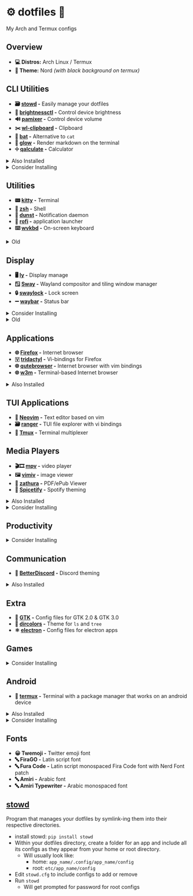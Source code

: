 # ⚙️ dotfiles 🔧

My Arch and Termux configs

## Overview

- **💻 Distros:** Arch Linux / Termux
- **🎨 Theme:** Nord _(with black background on termux)_

## CLI Utilities

- **🗃️ [stowd](stowd) -** Easily manage your dotfiles
- **🔆 [brightnessctl](brightnessctl) -** Control device brightness
- **🔊 [pamixer](pamixer) -** Control device volume
- **✂️ [wl-clipboard](wl-clipboard) -** Clipboard
- **📄 [bat](bat) -** Alternative to `cat`
- **🌟 [glow](glow) -** Render markdown on the terminal
- **➗ [qalculate](qalculate) -** Calculator
<details>
  <summary>Also Installed</summary>

- **📂 exa -** Modern `ls` ![][osi]
- **🔍 fd -** Alternative to `find`
- **🗜 atool -** Manage archives (zit, tar, etc.)
- **📖 tldr -** Simplified man pages
- **🔨 ansible -**
- **🔗 stow -** Symlink manager for dotfiles
- **#️⃣ tea -** CLI tool to manage gitea
- **#️⃣ gh -** CLI tool to manage github
</details>
<details>
  <summary>Consider Installing</summary>

- **🗄️ [duf](https://github.com/muesli/duf) -** `df` alternative
- **🔎 [fzf](https://github.com/junegunn/fzf) -** CLI fuzzy finder
- **🔔 [undistract-me](https://github.com/jml/undistract-me) -** Notifies when slow terminal commands finish
- **🤬 [The Fuck](https://github.com/nvbn/thefuck) -** Corrects last console command
- **🌳 [broot](https://github.com/Canop/broot) -** a usable `tree`
</details>

## Utilities

- **📟 [kitty](kitty) -** Terminal
- **🐚 [zsh](zsh) -** Shell
- **🔔 [dunst](dunst) -** Notification daemon
- **🚀 [rofi](rofi) -** application launcher
- **⌨️ [wvkbd](wvkbd) -** On-screen keyboard

<details>
  <summary>Old</summary>

- **🔔 [mako](mako) -** Notification daemon
- **🚀 [wofi](wofi) -** application launcher
</details>

## Display

- **🖥 [ly](ly) -** Display manage
- **🪟 [Sway](sway) -** Wayland compositor and tiling window manager
- **🔒 [swaylock](swaylock) -** Lock screen
- **➖ [waybar](waybar) -** Status bar
<details>
  <summary>Consider Installing</summary>

- **swayidle -**
</details>
<details>
  <summary>Old</summary>

- **🪟 river -** Wayland compositor and tiling window manager
- **🪟 qtile -** Windows Manager configured in python
- **⚙ Xresources -** Config files for Xresources
</details>

## Applications

- **🌐 [Firefox](firefox) -** Internet browser
- **🇻 [tridactyl](tridactyl) -** Vi-bindings for Firefox
- **🌐 [qutebrowser](qutebrowser) -** Internet browser with vim bindings
- **🌐 [w3m](w3m) -** Terminal-based Internet browser
<details>
  <summary>Also Installed</summary>

- **🔐 Bitwarden -** Password manager
- **🔄 Syncthing -** File sync
</details>

## TUI Applications

- **📝 [Neovim](neovim) -** Text editor based on vim
- **🗃 [ranger](ranger) -** TUI file explorer with vi bindings
- **🔳 [Tmux](tmux) -** Terminal multiplexer

## Media Players

- **🎬🎞️ [mpv](mpv) -** video player
- **🖼️ [vimiv](vimiv) -** image viewer
- **📃 [zathura](zathura) -** PDF/ePub Viewer
- **🎨 [Spicetify](spicetify) -** Spotify theming
<details>
  <summary>Also Installed</summary>

- **🎵🎶 Spotify -** Spotify client
</details>
<details>
  <summary>Consider Installing</summary>

- **🖼️ [imv](imv) -** image viewer
- **🖼️ [mvi](mvi) -** image viewer
- **🔤 [OSD Lyrics](https://github.com/osdlyrics/osdlyrics) -** Show synced lyrics with your favorite media player on Linux
</details>

## Productivity

<details>
  <summary>Consider Installing</summary>

- **🗓️ [calcurse](calcurse) -** TUI calendar
- **📝📋 [Taskwarrior](taskwarrior) -** TUI TODO list
- **📄 [LibreOffice](https://www.libreoffice.org/) -** Office suite
- **📄 [Calligra](https://www.libreoffice.org/) -** Office suite
</details>

## Communication

- **🎨 [BetterDiscord](betterdiscord) -** Discord theming
<details>
  <summary>Also Installed</summary>

- **💬 Discord -** Discord client
- **💬 Element -** Matrix client
- **💬 Telegram -** Telegram client
- **💬 Signal -** Signal client
</details>

## Extra

- **🎨 [GTK](gtk) -** Config files for GTK 2.0 & GTK 3.0
- **🎨 [dircolors](dircolors) -** Theme for `ls` and `tree`
- **⚛️ [electron](electron) -** Config files for electron apps

## Games

<details>
  <summary>Consider Installing</summary>

- **🎮 [0 A.D.](https://play0ad.com/) -** A free, open-source, historical Real Time Strategy (RTS) game
- **🎮 [FreeCiv](https://www.freeciv.org/) -** A Free and Open Source empire-building strategy game inspired by the history of human civilization
- **🎮 [Heroic](https://heroicgameslauncher.com/) -** Open Source GOG and Epic games launcher
</details>

## Android

- **📱 [termux](termux) -** Terminal with a package manager that works on an android device
<details>
  <summary>Also Installed</summary>

- **📱 KDE Connect -** Connect to Android phone and other devices
- **📱 srccpy -** Display and control your Android device
</details>
<details>
  <summary>Consider Installing</summary>

- **📱 [Anbox](https://anbox.io/) -** Run Android applications on any GNU/Linux operating system.
- **📱 [Waydroid](https://waydro.id/) -** Waydroid uses a container-based approach to boot a full Android system on a regular GNU/Linux system like Ubuntu.
- **📱 [guiscrcpy](https://github.com/srevinsaju/guiscrcpy) -** Open Source GUI based Android Screen Mirroring System
</details>

## Fonts

- **😀 Twemoji -** Twitter emoji font
- **🔤 FiraGO -** Latin script font
- **🔤 Fura Code -** Latin script monospaced Fira Code font with Nerd Font patch
- **🔤 Amiri -** Arabic font
- **🔤 Amiri Typewriter -** Arabic monospaced font

## [stowd](https://github.com/ghassan0/stowd)

Program that manages your dotfiles by symlink-ing them into their respective directories.

- install stowd: `pip install stowd`
- Within your dotfiles directory, create a folder for an app and include all its configs as they appear from your home or root directory.
  - Will usually look like:
    - home: `app_name/.config/app_name/config`
    - root: `etc/app_name/config`
- Edit `stowd.cfg` to include configs to add or remove
- Run `stowd`
  - Will get prompted for password for root configs

[osi]: ./.img/osi.svg
